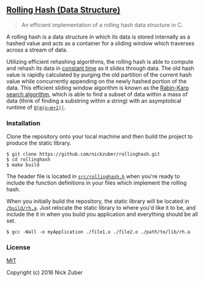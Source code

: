 ## [Rolling Hash (Data Structure)](https://en.wikipedia.org/wiki/Rolling_hash)

> An efficient implementation of a rolling hash data structure in C.

A rolling hash is a data structure in which its data is stored internally as a hashed value and acts as a container for a sliding window which traverses across a stream of data.

Utilizing efficient rehashing algorithms, the rolling hash is able to compute and rehash its data in [constant time](https://en.wikipedia.org/wiki/Time_complexity#Constant_time) as it slides through data. The old hash value is rapidly calculated by purging the old partition of the current hash value while concurrently appending on the newly hashed portion of the data. This efficient sliding window algorithm is known as the [Rabin-Karp search algorithm](https://en.wikipedia.org/wiki/Rabin%E2%80%93Karp_algorithm), which is able to find a subset of data within a mass of data (think of finding a substring within a string) with an asymptotical runtime of [`O(m(n−m+1))`](http://cs.stackexchange.com/a/10361/44333).

### Installation 

Clone the repository onto your local machine and then build the project to produce the static library.

```
$ git clone https://github.com/nickzuber/rollinghash.git
$ cd rollinghash
$ make build
```

The header file is located in [`src/rollinghash.h`](https://github.com/nickzuber/rollinghash/blob/master/src/rollinghash.h) when you're ready to include the function definitions in your files which implement the rolling hash.

When you initially build the repository, the static library will be located in [`/build/rh.a`](https://github.com/nickzuber/rollinghash/blob/master/build). Just relocate the static library to where you'd like it to be, and include the it in when you build you application and everything should be all set.

```
$ gcc -Wall -o myApplication ./file1.o ./file2.o ./path/to/lib/rh.a
```

### License

[MIT](https://opensource.org/licenses/MIT)

Copyright (c) 2016 Nick Zuber